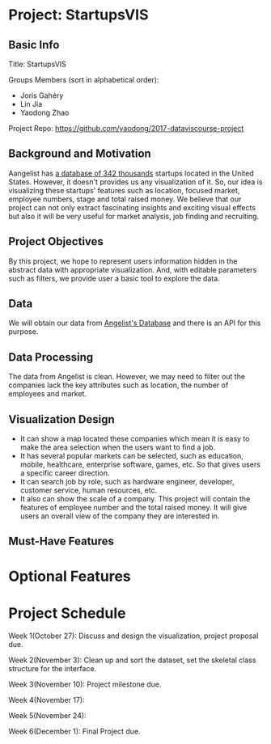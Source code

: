 # Project: StartupsVIS

## Basic Info

Title:   StartupsVIS

Groups Members (sort in alphabetical order):
- Joris Gahéry
- Lin Jia
- Yaodong Zhao

Project Repo: https://github.com/yaodong/2017-dataviscourse-project


## Background and Motivation

Aangelist has [a database of 342 thousands](https://angel.co/companies) startups located in the United States. However, it doesn't provides us any visualization of it. So, our idea is visualizing these startups' features such as location, focused market, employee numbers, stage and total raised money. We believe that our project can not only extract fascinating insights and exciting visual effects but also it will be very useful for market analysis, job finding and recruiting.


## Project Objectives

By this project, we hope to represent users information hidden in the abstract data with appropriate visualization. And, with editable parameters such as filters, we provide user a basic tool to explore the data.


## Data

We will obtain our data from [Angelist's Database](https://angel.co/companies) and there is an API for this purpose.

## Data Processing

The data from Angelist is clean. However, we may need to filter out the companies lack the key attributes such as location, the number of employees and market.

## Visualization Design

- It can show a map located these companies which mean it is easy to make the area selection when the users want to find a job.
- It has several popular markets can be selected, such as education, mobile, healthcare, enterprise software, games, etc. So that gives users a specific career direction.
- It can search job by role, such as hardware engineer, developer, customer service, human resources, etc.
- It also can show the scale of a company. This project will contain the features of employee number and the total raised money. It will give users an overall view of the company they are interested in.



## Must-Have Features

# Optional Features


# Project Schedule

Week 1(October 27):  Discuss and design the visualization, project proposal due.

Week 2(November 3): Clean up and sort the dataset, set the skeletal class structure for the interface.

Week 3(November 10): Project milestone due.

Week 4(November 17):

Week 5(November 24):

Week 6(December 1): Final Project due.
